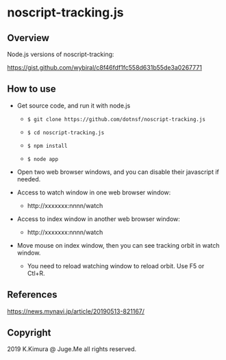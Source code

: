 # noscript-tracking.js

## Overview

Node.js versions of noscript-tracking:

https://gist.github.com/wybiral/c8f46fdf1fc558d631b55de3a0267771


## How to use

- Get source code, and run it with node.js

  - `$ git clone https://github.com/dotnsf/noscript-tracking.js`

  - `$ cd noscript-tracking.js`

  - `$ npm install`

  - `$ node app`

- Open two web browser windows, and you can disable their javascript if needed.

- Access to watch window in one web browser window:

  - http://xxxxxxx:nnnn/watch

- Access to index window in another web browser window:

  - http://xxxxxxx:nnnn/watch

- Move mouse on index window, then you can see tracking orbit in watch window.

  - You need to reload watching window to reload orbit. Use F5 or Ctl+R.


## References

https://news.mynavi.jp/article/20190513-821167/

## Copyright

2019 K.Kimura @ Juge.Me all rights reserved.
